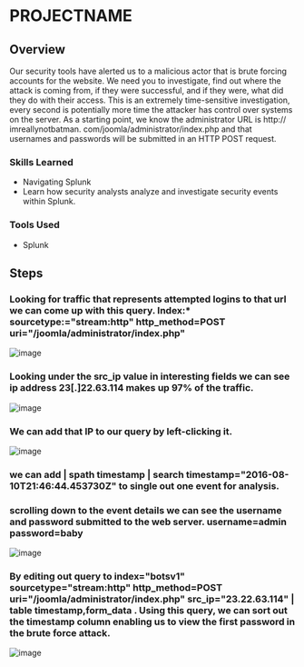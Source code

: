 # PROJECTNAME

## Overview 

Our security tools have alerted us to a malicious actor that is brute forcing accounts for the website. We need you to investigate, find out where the attack is coming from, if they were successful, and if they were, what did they do with their access. This is an extremely time-sensitive investigation, every second is potentially more time the attacker has control over systems on the server. As a starting point, we know the administrator URL is http:// imreallynotbatman. com/joomla/administrator/index.php and that usernames and passwords will be submitted in an HTTP POST request.



### Skills Learned

- Navigating Splunk
- Learn how security analysts analyze and investigate security events within Splunk.

### Tools Used

- Splunk
  
## Steps
### Looking for traffic that represents attempted logins to that url we can come up with this query. Index:* sourcetype:="stream:http" http_method=POST uri="/joomla/administrator/index.php"

![image](https://github.com/CristianFernandez123/Splunk-Lab/assets/161634608/be741506-60bb-493a-9f7c-d2806bddd51e)

### Looking under the src_ip value in interesting fields we can see ip address 23[.]22.63.114 makes up 97% of the traffic.
 
 
![image](https://github.com/CristianFernandez123/Splunk-Lab/assets/161634608/48522abd-3a81-4116-87d3-21b69fcfcea1)

### We can add that IP to our query by left-clicking it.

![image](https://github.com/CristianFernandez123/Splunk-Lab/assets/161634608/4e7f8943-bacb-48aa-a488-a85fdd3f6aec)

### we can add | spath timestamp | search timestamp="2016-08-10T21:46:44.453730Z" to single out one event for analysis.
### scrolling down to the event details we can see the username and password submitted to the web server. username=admin password=baby

![image](https://github.com/CristianFernandez123/Splunk-Lab/assets/161634608/cdf725ae-990b-4c8c-9259-f4c3e6340a1f)

### By editing out query to index="botsv1" sourcetype="stream:http" http_method=POST uri="/joomla/administrator/index.php" src_ip="23.22.63.114" | table timestamp,form_data . Using this query, we can sort out the timestamp column enabling us to view the first password in the brute force attack.

![image](https://github.com/CristianFernandez123/Splunk-Lab/assets/161634608/e830e138-c1ea-4e19-abc2-f2b9d095b1f7)




